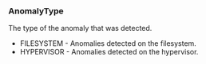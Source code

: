 ### AnomalyType
The type of the anomaly that was detected.

- FILESYSTEM - Anomalies detected on the filesystem.
- HYPERVISOR - Anomalies detected on the hypervisor.
